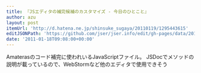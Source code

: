 ```yaml
---
title: 『JSエディタの補完候補のカスタマイズ - 今日のひとこと』
author: azu
layout: post
itemUrl: 'http://d.hatena.ne.jp/shinsuke_sugaya/20110119/1295443615'
editJSONPath: 'https://github.com/jser/jser.info/edit/gh-pages/data/2011/01/index.json'
date: '2011-01-18T09:08:00+00:00'
---
```

Amaterasのコード補完に使われいるJavaScriptファイル。
JSDocでメソッドの説明が載っているので、WebStormなど他のエディタで使用できそう
